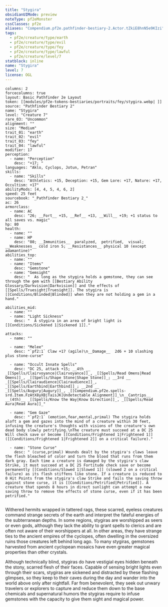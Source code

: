 ```yaml
---
title: "Stygira"
obsidianUIMode: preview
noteType: pf2eMonster
cssClasses: pf2e
aliases: "Compendium.pf2e.pathfinder-bestiary-2.Actor.tZkiE8hnN5e9KIzi" 
tags:
  - pf2e/creature/type/earth
  - pf2e/creature/type/evil
  - pf2e/creature/type/fey
  - pf2e/creature/type/lawful
  - pf2e/creature/level/7
statblock: inline
name: "Stygira"
level: 7
license: OGL
---
```


```statblock
columns: 2
forcecolumns: true
layout: Basic Pathfinder 2e Layout
token: [[modules/pf2e-tokens-bestiaries/portraits/fey/stygira.webp| ]]
source: "Pathfinder Bestiary 2"
name: "Stygira"
level: "Creature 7"
rare_03: "Uncommon"
alignment: ""
size: "Medium"
trait_01: "earth"
trait_02: "evil"
trait_03: "fey"
trait_04: "lawful"
modifier: 17
perception:
  - name: "Perception"
    desc: "+17; "
languages: "Aklo, Cyclops, Jotun, Petran"
skills:
  - name: "Skills"
    desc: "Athletics: +15, Deception: +15, Gem Lore: +17, Nature: +17, Occultism: +17"
abilityMods: [4, 4, 5, 4, 6, 2]
speed: 25 feet
sourcebook: "_Pathfinder Bestiary 2_"
ac: 26
armorclass:
  - name: AC
    desc: "26; __Fort__ +15, __Ref__ +13, __Will__ +19; +1 status to all saves vs. magic"
hp: 80
health:
  - name: ""
  - name: HP
    desc: "80; __Immunities__  paralyzed,  petrified,  visual; __Weaknesses__ cold iron 5; __Resistances__ physical 10 (except adamantine)"
abilities_top:
  - name: ""
  - name: "Items"
    desc: "Gemstone"
  - name: "Gemsight"
    desc: "  As long as the stygira holds a gemstone, they can see through the gem with [[Bestiary Ability Glossary/Darkvision|Darkvision]] and the effects of [[Spells/Truesight|Truesight]]. The stygira is [[Conditions/Blinded|Blinded]] when they are not holding a gem in a hand."

abilities_mid:
  - name: ""
  - name: "Light Sickness"
    desc: "  A stygira in an area of bright light is [[Conditions/Sickened 1|Sickened 1]]."

attacks:
  - name: ""

  - name: "Melee"
    desc: "`pf2:1` Claw +17 (agile)\n__Damage__  2d6 + 10 slashing plus stone-curse"

  - name: "Occult Innate Spells"
    desc: "DC 25, attack +15; __4th __  _[[Spells/Clairvoyance|Clairvoyance]]_, _[[Spells/Read Omens|Read Omens]]_, _[[Spells/Shape Stone|Shape Stone]]_; __3rd __  _[[Spells/Clairaudience|Clairaudience]]_, _[[Spells/Earthbind|Earthbind]]_; __2nd __  _[[Spells/Augury|Augury]]_, _[[Compendium.pf2e.spells-srd.Item.FzAtX8yXBjTaisJK|Undetectable Alignment]]_\n__Cantrips__  __(4th)__ _[[Spells/Know the Way|Know Direction]]_, _[[Spells/Read Aura|Read Aura]]_"

  - name: "Gem Gaze"
    desc: "`pf2:1` (emotion,fear,mental,primal) The stygira holds aloft a gem and gazes into the mind of a creature within 30 feet, infusing the creature's thoughts with visions of the creature's own dead body slowly petrifying.\nThe creature must succeed at a DC 25 Will check save or become [[Conditions/Frightened 1|Frightened 1]] ([[Conditions/Frightened 1|Frightened 2]] on a critical failure)."

  - name: "Stone Curse"
    desc: " (curse,primal) Wounds dealt by the stygira's claws leave the flesh bleached of color and turn the blood that runs from them dark gray. Each time a creature is damaged by the stygira's claw Strike, it must succeed at a DC 25 Fortitude check save or become permanently [[Conditions/Slowed 1|Slowed 1]] (slowed 2 on a critical failure) as its flesh stiffens like stone. If a creature is reduced to 0 Hit Points from the stygira's claw Strike and fails the saving throw against stone curse, it is [[Conditions/Petrified|Petrified]]. A creature that spends 8 hours in direct sunlight can attempt a new saving throw to remove the effects of stone curse, even if it has been petrified."
 
```



Withered hermits wrapped in tattered rags, these scarred, eyeless creatures command strange secrets of the earth and interpret the fateful energies of the subterranean depths. In some regions, stygiras are worshipped as seers or even gods, although they lack the ability to grant spells to clerics and are often not aware of their worshippers at all. In other areas, they have strange ties to the ancient empires of the cyclopes, often dwelling in the oversized ruins those creatures left behind long ago. To many stygiras, gemstones harvested from ancient cyclopean mosaics have even greater magical properties than other crystals.

Although technically blind, stygiras do have vestigial eyes hidden beneath the stony, scarred flesh of their faces. Capable of sensing bright lights even through their scars, stygiras are sickened and distracted by these flashing glimpses, so they keep to their caves during the day and wander into the world above only after nightfall. Far from benevolent, they seek out unwary travelers or explorers to capture and reduce them down to the base chemicals and supernatural humors the stygiras require to infuse gemstones with the capacity to give them sight and magical power.
